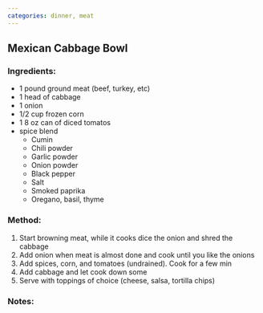```yaml
---
categories: dinner, meat
---
```

## Mexican Cabbage Bowl ##

### Ingredients: ###
- 1 pound ground meat (beef, turkey, etc)
- 1 head of cabbage
- 1 onion
- 1/2 cup frozen corn
- 1 8 oz can of diced tomatos
- spice blend
    - Cumin
    - Chili powder
    - Garlic powder
    - Onion powder
    - Black pepper
    - Salt
    - Smoked paprika
    - Oregano, basil, thyme

### Method: ###
1. Start browning meat, while it cooks dice the onion and shred the cabbage
2. Add onion when meat is almost done and cook until you like the onions
3. Add spices, corn, and tomatoes (undrained). Cook for a few min
4. Add cabbage and let cook down some
5. Serve with toppings of choice (cheese, salsa, tortilla chips)

### Notes: ###


